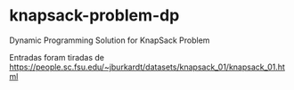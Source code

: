 # knapsack-problem-dp

Dynamic Programming Solution for KnapSack Problem

Entradas foram tiradas de <https://people.sc.fsu.edu/~jburkardt/datasets/knapsack_01/knapsack_01.html>
